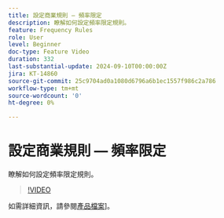 ```yaml
---
title: 設定商業規則 — 頻率限定
description: 瞭解如何設定頻率限定規則。
feature: Frequency Rules
role: User
level: Beginner
doc-type: Feature Video
duration: 332
last-substantial-update: 2024-09-10T00:00:00Z
jira: KT-14860
source-git-commit: 25c9704ad0a1080d6796a6b1ec1557f986c2a786
workflow-type: tm+mt
source-wordcount: '0'
ht-degree: 0%

---
```



# 設定商業規則 — 頻率限定

瞭解如何設定頻率限定規則。

>[!VIDEO](https://video.tv.adobe.com/v/3433395/?learn=on)

如需詳細資訊，請參閱[產品檔案]([https://experienceleague.adobe.com/en/docs/journey-optimizer/using/configuration/frequency-rules)]。
